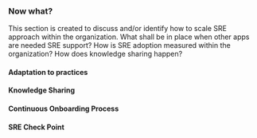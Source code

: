 ### Now what?
This section is created to discuss and/or identify how to scale SRE approach within the organization. What shall be in place when other apps are needed SRE support? How is SRE adoption measured within the organization? How does knowledge sharing happen?

#### Adaptation to practices

#### Knowledge Sharing

#### Continuous Onboarding Process

#### SRE Check Point